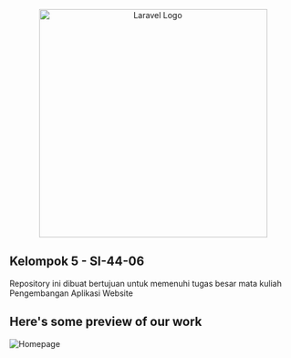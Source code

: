 <p align="center"><a href="https://laravel.com" target="_blank"><img src="https://raw.githubusercontent.com/laravel/art/master/logo-lockup/5%20SVG/2%20CMYK/1%20Full%20Color/laravel-logolockup-cmyk-red.svg" width="400" alt="Laravel Logo"></a></p>


## Kelompok 5 - SI-44-06

Repository ini dibuat bertujuan untuk memenuhi tugas besar mata kuliah Pengembangan Aplikasi Website


## Here's some preview of our work
![Homepage](https://github.com/wisnuwirayuda15/TUBES_WAD/blob/master/public/img/screenshots/1.png)

